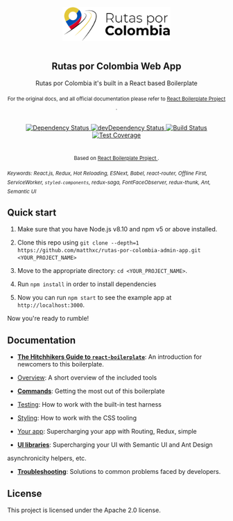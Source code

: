 <div  align="center">
<img  src="app/images/logo.png" width="250" alt="Logo"  align="center"  />
</div>

<br  />
<div  align="center"><h2>Rutas por Colombia Web App</h1></div>

<div  align="center">Rutas por Colombia it's built in a React based Boilerplate</div>

<div  align="center">

<sub>For the original docs, and all official documentation please refer to <a  href="https://github.com/react-boilerplate/react-boilerplate">React Boilerplate Project </a>.</sub>

</div>

<br  />

<div  align="center">

<!-- Dependency Status -->

<a  href="https://david-dm.org/react-boilerplate/react-boilerplate">

<img  src="https://david-dm.org/react-boilerplate/react-boilerplate.svg"  alt="Dependency Status"  />

</a>

<!-- devDependency Status -->

<a  href="https://david-dm.org/react-boilerplate/react-boilerplate#info=devDependencies">

<img  src="https://david-dm.org/react-boilerplate/react-boilerplate/dev-status.svg"  alt="devDependency Status"  />

</a>

<!-- Build Status -->

<a  href="https://travis-ci.org/react-boilerplate/react-boilerplate">

<img  src="https://travis-ci.org/react-boilerplate/react-boilerplate.svg"  alt="Build Status"  />

</a>

<!-- Test Coverage -->

<a  href="https://coveralls.io/r/react-boilerplate/react-boilerplate">

<img  src="https://coveralls.io/repos/github/react-boilerplate/react-boilerplate/badge.svg"  alt="Test Coverage"  />

</a>

</div>

<br  />

<div  align="center">

<sub>Based on <a  href="https://github.com/react-boilerplate/react-boilerplate">React Boilerplate Project </a>.</sub>

</div>

<sub><i>Keywords: React.js, Redux, Hot Reloading, ESNext, Babel, react-router, Offline First, ServiceWorker, `styled-components`, redux-saga, FontFaceObserver, redux-thunk, Ant, Semantic UI</i></sub>

## Quick start

1. Make sure that you have Node.js v8.10 and npm v5 or above installed.

2) Clone this repo using `git clone --depth=1 https://github.com/matthxc/rutas-por-colombia-admin-app.git <YOUR_PROJECT_NAME>`

3. Move to the appropriate directory: `cd <YOUR_PROJECT_NAME>`.<br  />

4) Run `npm install` in order to install dependencies <br  />

5. Now you can run `npm start` to see the example app at `http://localhost:3000`.

Now you're ready to rumble!

## Documentation

- [**The Hitchhikers Guide to `react-boilerplate`**](docs/general/introduction.md): An introduction for newcomers to this boilerplate.

* [Overview](docs/general): A short overview of the included tools

- [**Commands**](docs/general/commands.md): Getting the most out of this boilerplate

* [Testing](docs/testing): How to work with the built-in test harness

- [Styling](docs/css): How to work with the CSS tooling

* [Your app](docs/js): Supercharging your app with Routing, Redux, simple

- [**UI libraries**](docs/ui): Supercharging your UI with Semantic UI and Ant Design

asynchronicity helpers, etc.

- [**Troubleshooting**](docs/general/gotchas.md): Solutions to common problems faced by developers.

## License

This project is licensed under the Apache 2.0 license.
